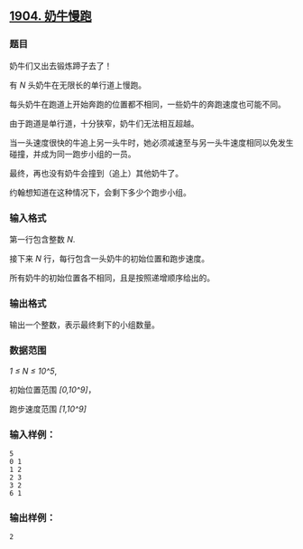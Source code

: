 ## [1904. 奶牛慢跑](https://www.acwing.com/problem/content/1906/)

### 题目

奶牛们又出去锻炼蹄子去了！

有 *N* 头奶牛在无限长的单行道上慢跑。

每头奶牛在跑道上开始奔跑的位置都不相同，一些奶牛的奔跑速度也可能不同。

由于跑道是单行道，十分狭窄，奶牛们无法相互超越。

当一头速度很快的牛追上另一头牛时，她必须减速至与另一头牛速度相同以免发生碰撞，并成为同一跑步小组的一员。

最终，再也没有奶牛会撞到（追上）其他奶牛了。

约翰想知道在这种情况下，会剩下多少个跑步小组。

### 输入格式

第一行包含整数 *N*.

接下来 *N* 行，每行包含一头奶牛的初始位置和跑步速度。

所有奶牛的初始位置各不相同，且是按照递增顺序给出的。

### 输出格式

输出一个整数，表示最终剩下的小组数量。

### 数据范围

*1 ≤ N ≤ 10^5*,

初始位置范围 *[0,10^9]*，

跑步速度范围 *[1,10^9]*

### 输入样例：

```
5
0 1
1 2
2 3
3 2
6 1
```

### 输出样例：

```
2
```
